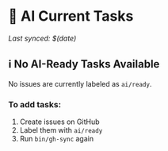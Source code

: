 # 🤖 AI Current Tasks

*Last synced: $(date)*

## ℹ️ No AI-Ready Tasks Available

No issues are currently labeled as `ai/ready`.

### To add tasks:
1. Create issues on GitHub
2. Label them with `ai/ready`
3. Run `bin/gh-sync` again

